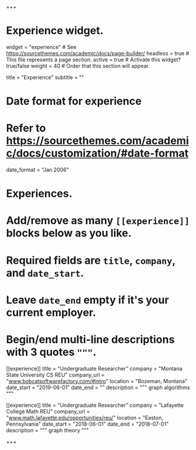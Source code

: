 +++
# Experience widget.
widget = "experience"  # See https://sourcethemes.com/academic/docs/page-builder/
headless = true  # This file represents a page section.
active = true  # Activate this widget? true/false
weight = 40  # Order that this section will appear.

title = "Experience"
subtitle = ""

# Date format for experience
#   Refer to https://sourcethemes.com/academic/docs/customization/#date-format
date_format = "Jan 2006"

# Experiences.
#   Add/remove as many `[[experience]]` blocks below as you like.
#   Required fields are `title`, `company`, and `date_start`.
#   Leave `date_end` empty if it's your current employer.
#   Begin/end multi-line descriptions with 3 quotes `"""`.
[[experience]]
  title = "Undergraduate Researcher"
  company = "Montana State University CS REU"
  company_url = "www.bobcatsoftwarefactory.com/#intro"
  location = "Bozeman, Montana"
  date_start = "2019-06-01"
  date_end = ""
  description = """
  graph algorithms
  """

[[experience]]
  title = "Undergraduate Researcher"
  company = "Lafayette College Math REU"
  company_url = "www.math.lafayette.edu/opportunities/reu/"
  location = "Easton, Pennsylvania"
  date_start = "2018-06-01"
  date_end = "2018-07-01"
  description = """
  graph theory
  """


+++
